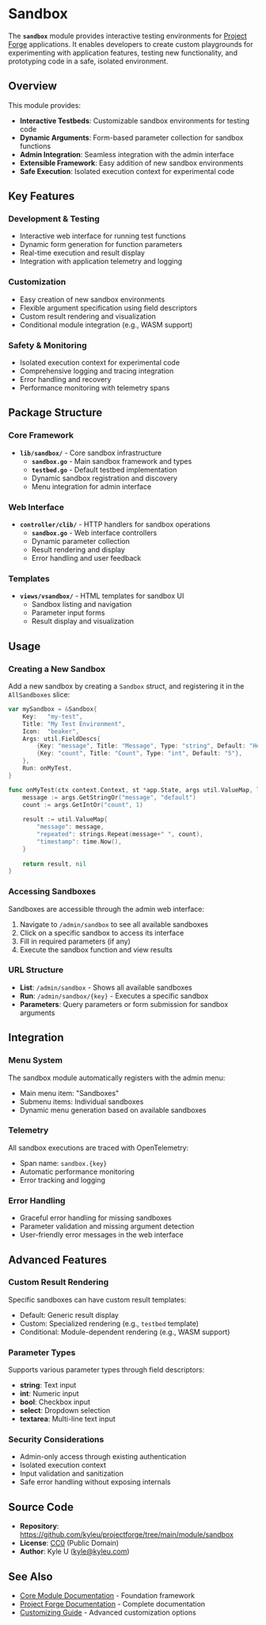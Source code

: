 # Sandbox

The **`sandbox`** module provides interactive testing environments for [Project Forge](https://projectforge.dev) applications. It enables developers to create custom playgrounds for experimenting with application features, testing new functionality, and prototyping code in a safe, isolated environment.

## Overview

This module provides:

- **Interactive Testbeds**: Customizable sandbox environments for testing code
- **Dynamic Arguments**: Form-based parameter collection for sandbox functions
- **Admin Integration**: Seamless integration with the admin interface
- **Extensible Framework**: Easy addition of new sandbox environments
- **Safe Execution**: Isolated execution context for experimental code

## Key Features

### Development & Testing
- Interactive web interface for running test functions
- Dynamic form generation for function parameters
- Real-time execution and result display
- Integration with application telemetry and logging

### Customization
- Easy creation of new sandbox environments
- Flexible argument specification using field descriptors
- Custom result rendering and visualization
- Conditional module integration (e.g., WASM support)

### Safety & Monitoring
- Isolated execution context for experimental code
- Comprehensive logging and tracing integration
- Error handling and recovery
- Performance monitoring with telemetry spans

## Package Structure

### Core Framework

- **`lib/sandbox/`** - Core sandbox infrastructure
  - **`sandbox.go`** - Main sandbox framework and types
  - **`testbed.go`** - Default testbed implementation
  - Dynamic sandbox registration and discovery
  - Menu integration for admin interface

### Web Interface

- **`controller/clib/`** - HTTP handlers for sandbox operations
  - **`sandbox.go`** - Web interface controllers
  - Dynamic parameter collection
  - Result rendering and display
  - Error handling and user feedback

### Templates

- **`views/vsandbox/`** - HTML templates for sandbox UI
  - Sandbox listing and navigation
  - Parameter input forms
  - Result display and visualization

## Usage

### Creating a New Sandbox

Add a new sandbox by creating a `Sandbox` struct, and registering it in the `AllSandboxes` slice:

```go
var mySandbox = &Sandbox{
    Key:   "my-test",
    Title: "My Test Environment", 
    Icon:  "beaker",
    Args: util.FieldDescs{
        {Key: "message", Title: "Message", Type: "string", Default: "Hello"},
        {Key: "count", Title: "Count", Type: "int", Default: "5"},
    },
    Run: onMyTest,
}

func onMyTest(ctx context.Context, st *app.State, args util.ValueMap, logger util.Logger) (any, error) {
    message := args.GetStringOr("message", "default")
    count := args.GetIntOr("count", 1)
    
    result := util.ValueMap{
        "message": message,
        "repeated": strings.Repeat(message+" ", count),
        "timestamp": time.Now(),
    }
    
    return result, nil
}
```

### Accessing Sandboxes

Sandboxes are accessible through the admin web interface:

1. Navigate to `/admin/sandbox` to see all available sandboxes
2. Click on a specific sandbox to access its interface
3. Fill in required parameters (if any)
4. Execute the sandbox function and view results

### URL Structure

- **List**: `/admin/sandbox` - Shows all available sandboxes
- **Run**: `/admin/sandbox/{key}` - Executes a specific sandbox
- **Parameters**: Query parameters or form submission for sandbox arguments

## Integration

### Menu System
The sandbox module automatically registers with the admin menu:
- Main menu item: "Sandboxes" 
- Submenu items: Individual sandboxes
- Dynamic menu generation based on available sandboxes

### Telemetry
All sandbox executions are traced with OpenTelemetry:
- Span name: `sandbox.{key}`
- Automatic performance monitoring
- Error tracking and logging

### Error Handling
- Graceful error handling for missing sandboxes
- Parameter validation and missing argument detection
- User-friendly error messages in the web interface

## Advanced Features

### Custom Result Rendering
Specific sandboxes can have custom result templates:
- Default: Generic result display
- Custom: Specialized rendering (e.g., `testbed` template)
- Conditional: Module-dependent rendering (e.g., WASM support)

### Parameter Types
Supports various parameter types through field descriptors:
- **string**: Text input
- **int**: Numeric input  
- **bool**: Checkbox input
- **select**: Dropdown selection
- **textarea**: Multi-line text input

### Security Considerations
- Admin-only access through existing authentication
- Isolated execution context
- Input validation and sanitization
- Safe error handling without exposing internals

## Source Code

- **Repository**: https://github.com/kyleu/projectforge/tree/main/module/sandbox
- **License**: [CC0](https://creativecommons.org/publicdomain/zero/1.0) (Public Domain)
- **Author**: Kyle U (kyle@kyleu.com)

## See Also

- [Core Module Documentation](core.md) - Foundation framework
- [Project Forge Documentation](https://projectforge.dev) - Complete documentation
- [Customizing Guide](../customizing.md) - Advanced customization options
